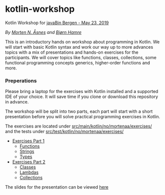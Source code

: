 # kotlin-workshop

Kotlin Workshop for [javaBin Bergen - May 23, 2019](https://www.meetup.com/javaBin-Bergen/events/258680498/)

*By [Morten N. Åsnes](https://github.com/mortenaa) and [Bjørn Hamre](https://github.com/javaguruen)*

This is an introductory hands on workshop about programming in Kotlin. 
We will start with basic Kotlin syntax and work our way up to more advances topics with a mix
of presentations and hands-on exercises for the participants. 
We will cover topics like functions, classes, collections, some functional programming concepts
generics, higher-order functions and more.

### Preperations
Please bring a laptop for the exercises with Kotlin installed and a supported IDE of your choice.
It will save time if you clone or download this repository in advance.


The workshop will be split into two parts, each part will start with a short presentation
before you will solve practical programming exercises in Kotlin.

The exercises are located under [src/main/kotlin/no/mortenaa/exercises/](src/main/kotlin/no/mortenaa/exercises/)
and the tests under [src/test/kotlin/no/mortenaa/exercises/](src/test/kotlin/no/mortenaa/exercises/)

* [Exercises Part 1](src/main/kotlin/no/mortenaa/exercises/part1/)
    * [Functions](src/main/kotlin/no/mortenaa/exercises/part1/01_Functions.kt)
    * [Strings](src/main/kotlin/no/mortenaa/exercises/part1/02_Strings.kt)
    * [Types](src/main/kotlin/no/mortenaa/exercises/part1/03_Types.kt)
* [Exercises Part 2](src/main/kotlin/no/mortenaa/exercises/part2/)
    * [Classes](src/main/kotlin/no/mortenaa/exercises/part2/01_Classes.kt)
    * [Lambdas](src/main/kotlin/no/mortenaa/exercises/part2/02_Classes.kt)
    * [Collections](src/main/kotlin/no/mortenaa/exercises/part2/03_Classes.kt)

The slides for the presentation can be viewed [here](https://gitpitch.com/mortenaa/kotlin-workshop)